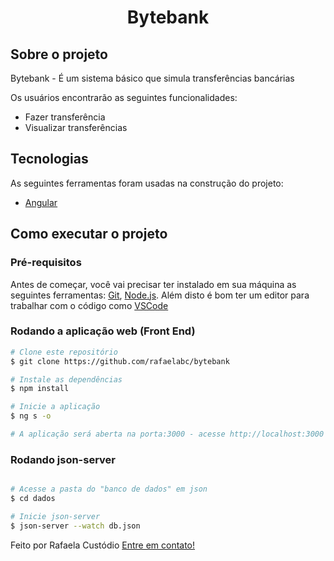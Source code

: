 <h1 align="center">
    Bytebank
</h1>


## Sobre o projeto
Bytebank - É um sistema básico que simula transferências bancárias

Os usuários encontrarão as seguintes funcionalidades:
- Fazer transferência
- Visualizar transferências

## Tecnologias

As seguintes ferramentas foram usadas na construção do projeto:

- [Angular][angular]

## Como executar o projeto

### Pré-requisitos

Antes de começar, você vai precisar ter instalado em sua máquina as seguintes ferramentas:
[Git](https://git-scm.com), [Node.js][nodejs].
Além disto é bom ter um editor para trabalhar com o código como [VSCode][vscode]

### Rodando a aplicação web (Front End)

```bash
# Clone este repositório
$ git clone https://github.com/rafaelabc/bytebank

# Instale as dependências
$ npm install

# Inicie a aplicação
$ ng s -o

# A aplicação será aberta na porta:3000 - acesse http://localhost:3000
```
### Rodando json-server

```bash

# Acesse a pasta do "banco de dados" em json
$ cd dados

# Inicie json-server
$ json-server --watch db.json

```
Feito por Rafaela Custódio [Entre em contato!](https://www.linkedin.com/in/rafaela-custodio/)

[nodejs]: https://nodejs.org/
[angular]: https://angular.io/
[vscode]: https://code.visualstudio.com/
[vceditconfig]: https://marketplace.visualstudio.com/items?itemName=EditorConfig.EditorConfig
[license]: https://opensource.org/licenses/MIT
[vceslint]: https://marketplace.visualstudio.com/items?itemName=dbaeumer.vscode-eslint
